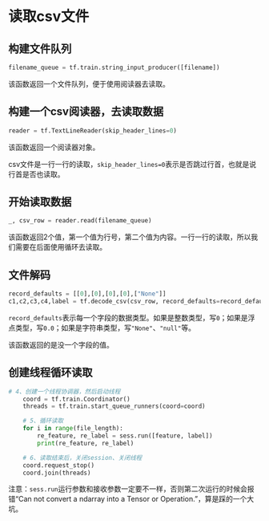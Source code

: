 # 读取csv文件

## 构建文件队列

```python
filename_queue = tf.train.string_input_producer([filename])
```

该函数返回一个文件队列，便于使用阅读器去读取。

## 构建一个csv阅读器，去读取数据

```python
reader = tf.TextLineReader(skip_header_lines=0)
```

该函数返回一个阅读器对象。

csv文件是一行一行的读取，`skip_header_lines=0`表示是否跳过行首，也就是说行首是否也读取。

## 开始读取数据

```python
_, csv_row = reader.read(filename_queue)
```

该函数返回2个值，第一个值为行号，第二个值为内容。一行一行的读取，所以我们需要在后面使用循环去读取。

## 文件解码

```python
record_defaults = [[0],[0],[0],[0],["None"]]
c1,c2,c3,c4,label = tf.decode_csv(csv_row, record_defaults=record_defaults)
```

`record_defaults`表示每一个字段的数据类型。如果是整数类型，写`0`；如果是浮点类型，写`0.0`；如果是字符串类型，写`"None"`、`"null"`等。

该函数返回的是没一个字段的值。

## 创建线程循环读取

```python
# 4、创建一个线程协调器，然后启动线程
    coord = tf.train.Coordinator()
    threads = tf.train.start_queue_runners(coord=coord)

    # 5、循环读取
    for i in range(file_length):
        re_feature, re_label = sess.run([feature, label])
        print(re_feature, re_label)

    # 6、读取结束后，关闭session、关闭线程
    coord.request_stop()
    coord.join(threads)
```

注意：`sess.run`运行参数和接收参数一定要不一样，否则第二次运行的时候会报错“Can not convert a ndarray into a Tensor or Operation.”，算是踩的一个大坑。

